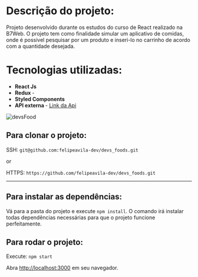 # Descrição do projeto:

Projeto desenvolvido durante os estudos do curso de React realizado na B7Web.
O projeto tem como finalidade simular um aplicativo de comidas, onde é possivel pesquisar por um produto e inseri-lo no carrinho de acordo com a quantidade desejada.

# Tecnologias utilizadas:

- <b> React Js</b>
- <b> Redux </b> -
- <b> Styled Components </b>
- <b> API externa </b> - [Link da Api](https://api.b7web.com.br/devsfood/api)


![devsFood](https://user-images.githubusercontent.com/26674677/185006108-7bf31de8-04c3-4a2c-897e-70720f35d906.gif)

## Para clonar o projeto:

SSH: `git@github.com:felipeavila-dev/devs_foods.git`

or

HTTPS: `https://github.com/felipeavila-dev/devs_foods.git`

---

## Para instalar as dependências:

Vá para a pasta do projeto e execute `npm install`.
O comando irá instalar todas dependências necessárias para que o projeto funcione perfeitamente.

## Para rodar o projeto:

Execute: `npm start`

Abra [http://localhost:3000](http://localhost:3000) em seu navegador.
